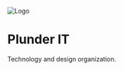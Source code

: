 
![Logo](https://res.cloudinary.com/amaury-cloud/image/upload/v1661276159/Recurso_11_scthrt.png)


# Plunder IT

Technology and design organization.
